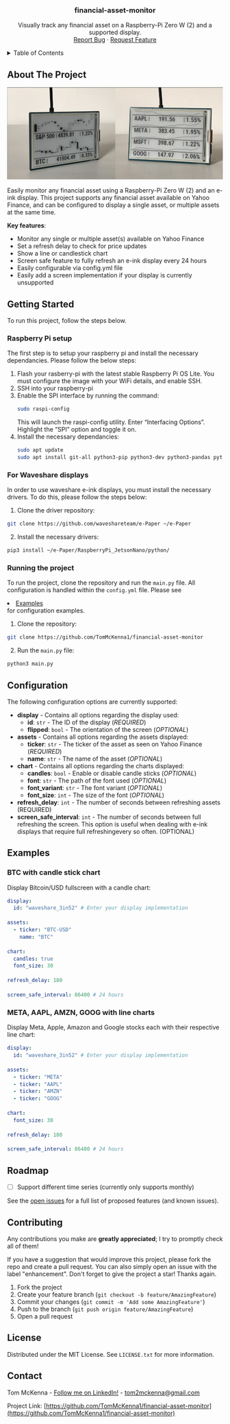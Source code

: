 <h3 align="center">financial-asset-monitor</h3>

  <p align="center">
    Visually track any financial asset on a Raspberry-Pi Zero W (2) and a supported display.
    <br />
    <a href="https://github.com/TomMcKenna1/financial-asset-monitor/issues">Report Bug</a>
    ·
    <a href="https://github.com/TomMcKenna1/financial-asset-monitor/issues">Request Feature</a>
  </p>
</div>

<!-- TABLE OF CONTENTS -->
<details>
  <summary>Table of Contents</summary>
  <ol>
    <li><a href="#about-the-project">About The Project</a></li>
    <li><a href="#getting-started">Getting Started</a></li>
    <li><a href="#configuration">Configuration</a></li>
    <li><a href="#examples">Examples</a></li>
    <li><a href="#roadmap">Roadmap</a></li>
    <li><a href="#contributing">Contributing</a></li>
    <li><a href="#license">License</a></li>
    <li><a href="#contact">Contact</a></li>
  </ol>
</details>

<!-- ABOUT THE PROJECT -->
## About The Project

![](https://github.com/TomMcKenna1/financial-asset-monitor/blob/main/resources/demo.png)

Easily monitor any financial asset using a Raspberry-Pi Zero W (2) and an e-ink display. This project supports any financial asset available on Yahoo Finance, and can be configured to display a single asset, or multiple assets at the same time.

**Key features**:
 - Monitor any single or multiple asset(s) available on Yahoo Finance
 - Set a refresh delay to check for price updates
 - Show a line or candlestick chart
 - Screen safe feature to fully refresh an e-ink display every 24 hours
 - Easily configurable via config.yml file
 - Easily add a screen implementation if your display is currently unsupported

<!-- GETTING STARTED -->
## Getting Started

To run this project, follow the steps below.

### Raspberry Pi setup
The first step is to setup your raspberry pi and install the necessary dependancies. Please follow the below steps:

1. Flash your rasberry-pi with the latest stable Raspberry Pi OS Lite. You must configure the image with your WiFi details, and enable SSH.
2. SSH into your raspberry-pi
3. Enable the SPI interface by running the command:
    ```sh
    sudo raspi-config
    ```
    This will launch the raspi-config utility. Enter “Interfacing Options”. Highlight the “SPI” option and toggle it on.
3. Install the necessary dependancies:
    ```sh
    sudo apt update
    sudo apt install git-all python3-pip python3-dev python3-pandas python3-pil python3-numpy
    ```

### For Waveshare displays
In order to use waveshare e-ink displays, you must install the necessary drivers. To do this, please follow the steps below:

1. Clone the driver repository:
  ```sh
  git clone https://github.com/waveshareteam/e-Paper ~/e-Paper
  ```
2. Install the necessary drivers:
  ```sh
  pip3 install ~/e-Paper/RaspberryPi_JetsonNano/python/
  ```

### Running the project
To run the project, clone the repository and run the `main.py` file. All configuration is handled within the `config.yml` file. Please see <li><a href="#examples">Examples</a></li> for configuration examples.

1. Clone the repository:
  ```sh
  git clone https://github.com/TomMcKenna1/financial-asset-monitor
  ```
2. Run the `main.py` file:
  ```sh
  python3 main.py
  ```

<!-- CONFIG EXAMPLES -->
## Configuration

The following configuration options are currently supported:

 * **display** - Contains all options regarding the display used:
   - **id**: `str` - The ID of the display (*REQUIRED*)
   - **flipped**: `bool` - The orientation of the screen (*OPTIONAL*)
 * **assets** - Contains all options regarding the assets displayed:
   - **ticker**: `str` - The ticker of the asset as seen on Yahoo Finance (*REQUIRED*)
   - **name**: `str` - The name of the asset (*OPTIONAL*)
 * **chart** - Contains all options regarding the charts displayed:
   - **candles**: `bool` - Enable or disable candle sticks (*OPTIONAL*)
   - **font**: `str` - The path of the font used (*OPTIONAL*)
   - **font_variant**: `str` - The font variant (*OPTIONAL*)
   - **font_size**: `int` - The size of the font (*OPTIONAL*)
 * **refresh_delay**: `int` - The number of seconds between refreshing assets (REQUIRED)
 * **screen_safe_interval**: `int` - The number of seconds between full refreshing the screen. This option is useful when dealing with e-ink displays that require full refreshingevery so often. (OPTIONAL)

## Examples

### BTC with candle stick chart
Display Bitcoin/USD fullscreen with a candle chart:

```yaml
display:
  id: "waveshare_3in52" # Enter your display implementation

assets:
  - ticker: "BTC-USD"
    name: "BTC"

chart:
  candles: true
  font_size: 30

refresh_delay: 180

screen_safe_interval: 86400 # 24 hours
```

### META, AAPL, AMZN, GOOG with line charts
Display Meta, Apple, Amazon and Google stocks each with their respective line chart:

```yaml
display:
  id: "waveshare_3in52" # Enter your display implementation

assets:
  - ticker: "META"
  - ticker: "AAPL"
  - ticker: "AMZN"
  - ticker: "GOOG"

chart:
  font_size: 30

refresh_delay: 180

screen_safe_interval: 86400 # 24 hours
```

<!-- ROADMAP -->
## Roadmap

- [ ] Support different time series (currently only supports monthly)

See the [open issues](https://github.com/TomMcKenna1/financial-asset-monitor/issues) for a full list of proposed features (and known issues).

<!-- CONTRIBUTING -->
## Contributing

Any contributions you make are **greatly appreciated**; I try to promptly check all of them!

If you have a suggestion that would improve this project, please fork the repo and create a pull request. You can also simply open an issue with the label "enhancement".
Don't forget to give the project a star! Thanks again.

1. Fork the project
2. Create your feature branch (`git checkout -b feature/AmazingFeature`)
3. Commit your changes (`git commit -m 'Add some AmazingFeature'`)
4. Push to the branch (`git push origin feature/AmazingFeature`)
5. Open a pull request

<!-- LICENSE -->
## License

Distributed under the MIT License. See `LICENSE.txt` for more information.

<!-- CONTACT -->
## Contact

Tom McKenna - [Follow me on LinkedIn!](https://www.linkedin.com/in/tom-m-8a70891a8/) - tom2mckenna@gmail.com

Project Link: [https://github.com/TomMcKenna1/financial-asset-monitor](https://github.com/TomMcKenna1/financial-asset-monitor)
